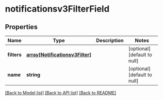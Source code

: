 # notificationsv3FilterField

## Properties
Name | Type | Description | Notes
------------ | ------------- | ------------- | -------------
**filters** | [**array[Notificationsv3Filter]**](Notificationsv3Filter.md) |  | [optional] [default to null]
**name** | **string** |  | [optional] [default to null]

[[Back to Model list]](../README.md#documentation-for-models) [[Back to API list]](../README.md#documentation-for-api-endpoints) [[Back to README]](../README.md)



